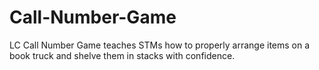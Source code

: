 # Call-Number-Game
LC Call Number Game teaches STMs how to properly arrange items on a book truck and shelve them in stacks with confidence.
